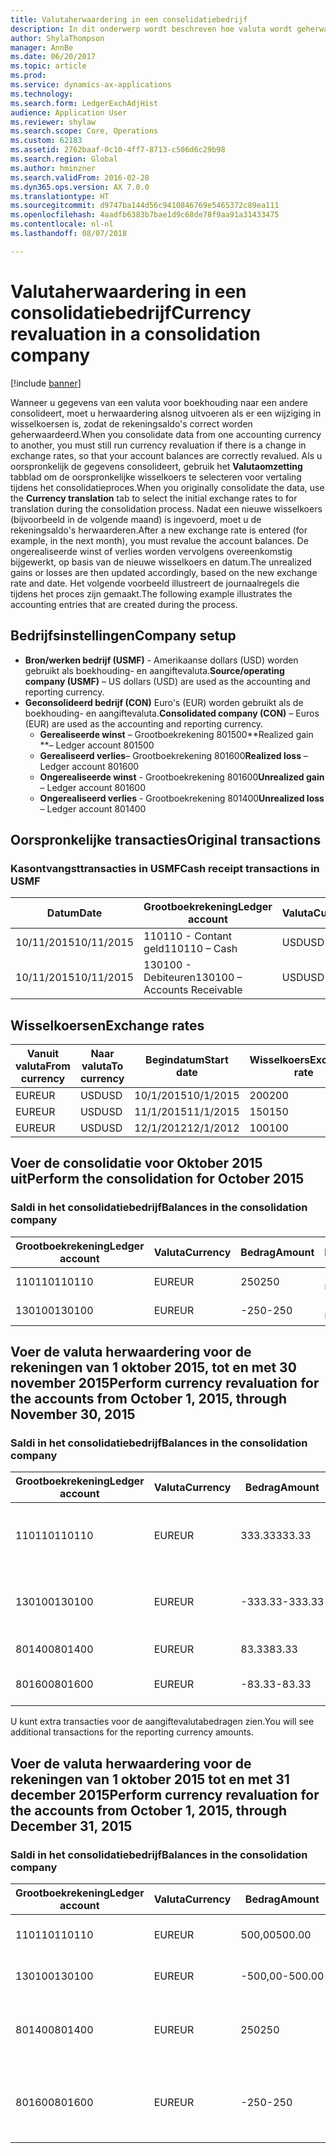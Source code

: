 ```yaml
---
title: Valutaherwaardering in een consolidatiebedrijf
description: In dit onderwerp wordt beschreven hoe valuta wordt geherwaardeerd in een consolidatiebedrijf.
author: ShylaThompson
manager: AnnBe
ms.date: 06/20/2017
ms.topic: article
ms.prod: 
ms.service: dynamics-ax-applications
ms.technology: 
ms.search.form: LedgerExchAdjHist
audience: Application User
ms.reviewer: shylaw
ms.search.scope: Core, Operations
ms.custom: 62183
ms.assetid: 2762baaf-0c10-4ff7-8713-c506d6c29b98
ms.search.region: Global
ms.author: hminzner
ms.search.validFrom: 2016-02-28
ms.dyn365.ops.version: AX 7.0.0
ms.translationtype: HT
ms.sourcegitcommit: d9747ba144d56c9410846769e5465372c89ea111
ms.openlocfilehash: 4aadfb6383b7bae1d9c68de78f9aa91a31433475
ms.contentlocale: nl-nl
ms.lasthandoff: 08/07/2018

---
```


# <a name="currency-revaluation-in-a-consolidation-company"></a><span data-ttu-id="a875f-103">Valutaherwaardering in een consolidatiebedrijf</span><span class="sxs-lookup"><span data-stu-id="a875f-103">Currency revaluation in a consolidation company</span></span>

[!include [banner](../includes/banner.md)]

<span data-ttu-id="a875f-104">Wanneer u gegevens van een valuta voor boekhouding naar een andere consolideert, moet u herwaardering alsnog uitvoeren als er een wijziging in wisselkoersen is, zodat de rekeningsaldo's correct worden geherwaardeerd.</span><span class="sxs-lookup"><span data-stu-id="a875f-104">When you consolidate data from one accounting currency to another, you must still run currency revaluation if there is a change in exchange rates, so that your account balances  are correctly revalued.</span></span> <span data-ttu-id="a875f-105">Als u oorspronkelijk de gegevens consolideert, gebruik het **Valutaomzetting** tabblad om de oorspronkelijke wisselkoers te selecteren voor vertaling tijdens het consolidatieproces.</span><span class="sxs-lookup"><span data-stu-id="a875f-105">When you originally consolidate the data, use the **Currency translation** tab to select the initial exchange rates to for translation during the consolidation process.</span></span> <span data-ttu-id="a875f-106">Nadat een nieuwe wisselkoers (bijvoorbeeld in de volgende maand) is ingevoerd, moet u de rekeningsaldo's herwaarderen.</span><span class="sxs-lookup"><span data-stu-id="a875f-106">After a new exchange rate is entered (for example, in the next month), you must revalue the account balances.</span></span> <span data-ttu-id="a875f-107">De ongerealiseerde winst of verlies worden vervolgens overeenkomstig bijgewerkt, op basis van de nieuwe wisselkoers en datum.</span><span class="sxs-lookup"><span data-stu-id="a875f-107">The unrealized gains or losses are then updated accordingly, based on the new exchange rate and date.</span></span> <span data-ttu-id="a875f-108">Het volgende voorbeeld illustreert de journaalregels die tijdens het proces zijn gemaakt.</span><span class="sxs-lookup"><span data-stu-id="a875f-108">The following example illustrates the accounting entries that are created during the process.</span></span>

## <a name="company-setup"></a><span data-ttu-id="a875f-109">Bedrijfsinstellingen</span><span class="sxs-lookup"><span data-stu-id="a875f-109">Company setup</span></span>
-   <span data-ttu-id="a875f-110">**Bron/werken bedrijf (USMF)** - Amerikaanse dollars (USD) worden gebruikt als boekhouding- en aangiftevaluta.</span><span class="sxs-lookup"><span data-stu-id="a875f-110">**Source/operating company (USMF)** – US dollars (USD) are used as the accounting and reporting currency.</span></span>
-   <span data-ttu-id="a875f-111">**Geconsolideerd bedrijf (CON)** Euro's (EUR) worden gebruikt als de boekhouding- en aangiftevaluta.</span><span class="sxs-lookup"><span data-stu-id="a875f-111">**Consolidated company (CON)** – Euros (EUR) are used as the accounting and reporting currency.</span></span>
    -   <span data-ttu-id="a875f-112">**Gerealiseerde winst** – Grootboekrekening 801500</span><span class="sxs-lookup"><span data-stu-id="a875f-112">**Realized gain **– Ledger account 801500</span></span>
    -   <span data-ttu-id="a875f-113">**Gerealiseerd verlies**– Grootboekrekening 801600</span><span class="sxs-lookup"><span data-stu-id="a875f-113">**Realized loss** – Ledger account 801600</span></span>
    -   <span data-ttu-id="a875f-114">**Ongerealiseerde winst** - Grootboekrekening 801600</span><span class="sxs-lookup"><span data-stu-id="a875f-114">**Unrealized gain** – Ledger account 801600</span></span>
    -   <span data-ttu-id="a875f-115">**Ongerealiseerd verlies** - Grootboekrekening 801400</span><span class="sxs-lookup"><span data-stu-id="a875f-115">**Unrealized loss** – Ledger account 801400</span></span>

## <a name="original-transactions"></a><span data-ttu-id="a875f-116">Oorspronkelijke transacties</span><span class="sxs-lookup"><span data-stu-id="a875f-116">Original transactions</span></span>
### <a name="cash-receipt-transactions-in-usmf"></a><span data-ttu-id="a875f-117">Kasontvangsttransacties in USMF</span><span class="sxs-lookup"><span data-stu-id="a875f-117">Cash receipt transactions in USMF</span></span>

| <span data-ttu-id="a875f-118">Datum</span><span class="sxs-lookup"><span data-stu-id="a875f-118">Date</span></span>       | <span data-ttu-id="a875f-119">Grootboekrekening</span><span class="sxs-lookup"><span data-stu-id="a875f-119">Ledger account</span></span>               | <span data-ttu-id="a875f-120">Valuta</span><span class="sxs-lookup"><span data-stu-id="a875f-120">Currency</span></span> | <span data-ttu-id="a875f-121">Bedrag</span><span class="sxs-lookup"><span data-stu-id="a875f-121">Amount</span></span> |
|------------|------------------------------|----------|--------|
| <span data-ttu-id="a875f-122">10/11/2015</span><span class="sxs-lookup"><span data-stu-id="a875f-122">10/11/2015</span></span> | <span data-ttu-id="a875f-123">110110 - Contant geld</span><span class="sxs-lookup"><span data-stu-id="a875f-123">110110 – Cash</span></span>                | <span data-ttu-id="a875f-124">USD</span><span class="sxs-lookup"><span data-stu-id="a875f-124">USD</span></span>      | <span data-ttu-id="a875f-125">500</span><span class="sxs-lookup"><span data-stu-id="a875f-125">500</span></span>    |
| <span data-ttu-id="a875f-126">10/11/2015</span><span class="sxs-lookup"><span data-stu-id="a875f-126">10/11/2015</span></span> | <span data-ttu-id="a875f-127">130100 - Debiteuren</span><span class="sxs-lookup"><span data-stu-id="a875f-127">130100 – Accounts Receivable</span></span> | <span data-ttu-id="a875f-128">USD</span><span class="sxs-lookup"><span data-stu-id="a875f-128">USD</span></span>      | <span data-ttu-id="a875f-129">-500</span><span class="sxs-lookup"><span data-stu-id="a875f-129">-500</span></span>   |

## <a name="exchange-rates"></a><span data-ttu-id="a875f-130">Wisselkoersen</span><span class="sxs-lookup"><span data-stu-id="a875f-130">Exchange rates</span></span>

| <span data-ttu-id="a875f-131">Vanuit valuta</span><span class="sxs-lookup"><span data-stu-id="a875f-131">From currency</span></span> | <span data-ttu-id="a875f-132">Naar valuta</span><span class="sxs-lookup"><span data-stu-id="a875f-132">To currency</span></span> | <span data-ttu-id="a875f-133">Begindatum</span><span class="sxs-lookup"><span data-stu-id="a875f-133">Start date</span></span> | <span data-ttu-id="a875f-134">Wisselkoers</span><span class="sxs-lookup"><span data-stu-id="a875f-134">Exchange rate</span></span> |
|---------------|-------------|------------|---------------|
| <span data-ttu-id="a875f-135">EUR</span><span class="sxs-lookup"><span data-stu-id="a875f-135">EUR</span></span>           | <span data-ttu-id="a875f-136">USD</span><span class="sxs-lookup"><span data-stu-id="a875f-136">USD</span></span>         | <span data-ttu-id="a875f-137">10/1/2015</span><span class="sxs-lookup"><span data-stu-id="a875f-137">10/1/2015</span></span>  | <span data-ttu-id="a875f-138">200</span><span class="sxs-lookup"><span data-stu-id="a875f-138">200</span></span>           |
| <span data-ttu-id="a875f-139">EUR</span><span class="sxs-lookup"><span data-stu-id="a875f-139">EUR</span></span>           | <span data-ttu-id="a875f-140">USD</span><span class="sxs-lookup"><span data-stu-id="a875f-140">USD</span></span>         | <span data-ttu-id="a875f-141">11/1/2015</span><span class="sxs-lookup"><span data-stu-id="a875f-141">11/1/2015</span></span>  | <span data-ttu-id="a875f-142">150</span><span class="sxs-lookup"><span data-stu-id="a875f-142">150</span></span>           |
| <span data-ttu-id="a875f-143">EUR</span><span class="sxs-lookup"><span data-stu-id="a875f-143">EUR</span></span>           | <span data-ttu-id="a875f-144">USD</span><span class="sxs-lookup"><span data-stu-id="a875f-144">USD</span></span>         | <span data-ttu-id="a875f-145">12/1/2012</span><span class="sxs-lookup"><span data-stu-id="a875f-145">12/1/2012</span></span>  | <span data-ttu-id="a875f-146">100</span><span class="sxs-lookup"><span data-stu-id="a875f-146">100</span></span>           |

## <a name="perform-the-consolidation-for-october-2015"></a><span data-ttu-id="a875f-147">Voer de consolidatie voor Oktober 2015 uit</span><span class="sxs-lookup"><span data-stu-id="a875f-147">Perform the consolidation for October 2015</span></span>
### <a name="balances-in-the-consolidation-company"></a><span data-ttu-id="a875f-148">Saldi in het consolidatiebedrijf</span><span class="sxs-lookup"><span data-stu-id="a875f-148">Balances in the consolidation company</span></span>

| <span data-ttu-id="a875f-149">Grootboekrekening</span><span class="sxs-lookup"><span data-stu-id="a875f-149">Ledger account</span></span> | <span data-ttu-id="a875f-150">Valuta</span><span class="sxs-lookup"><span data-stu-id="a875f-150">Currency</span></span> | <span data-ttu-id="a875f-151">Bedrag</span><span class="sxs-lookup"><span data-stu-id="a875f-151">Amount</span></span> | <span data-ttu-id="a875f-152">Berekening</span><span class="sxs-lookup"><span data-stu-id="a875f-152">Calculation</span></span>    |
|----------------|----------|--------|----------------|
| <span data-ttu-id="a875f-153">110110</span><span class="sxs-lookup"><span data-stu-id="a875f-153">110110</span></span>         | <span data-ttu-id="a875f-154">EUR</span><span class="sxs-lookup"><span data-stu-id="a875f-154">EUR</span></span>      | <span data-ttu-id="a875f-155">250</span><span class="sxs-lookup"><span data-stu-id="a875f-155">250</span></span>    | <span data-ttu-id="a875f-156">500 USD × 50%</span><span class="sxs-lookup"><span data-stu-id="a875f-156">500 USD × 50%</span></span>  |
| <span data-ttu-id="a875f-157">130100</span><span class="sxs-lookup"><span data-stu-id="a875f-157">130100</span></span>         | <span data-ttu-id="a875f-158">EUR</span><span class="sxs-lookup"><span data-stu-id="a875f-158">EUR</span></span>      | <span data-ttu-id="a875f-159">-250</span><span class="sxs-lookup"><span data-stu-id="a875f-159">-250</span></span>   | <span data-ttu-id="a875f-160">-500 USD × 50%</span><span class="sxs-lookup"><span data-stu-id="a875f-160">-500 USD × 50%</span></span> |

## <a name="perform-currency-revaluation-for-the-accounts-from-october-1-2015-through-november-30-2015"></a><span data-ttu-id="a875f-161">Voer de valuta herwaardering voor de rekeningen van 1 oktober 2015, tot en met 30 november 2015</span><span class="sxs-lookup"><span data-stu-id="a875f-161">Perform currency revaluation for the accounts from October 1, 2015, through November 30, 2015</span></span>
### <a name="balances-in-the-consolidation-company"></a><span data-ttu-id="a875f-162">Saldi in het consolidatiebedrijf</span><span class="sxs-lookup"><span data-stu-id="a875f-162">Balances in the consolidation company</span></span>

| <span data-ttu-id="a875f-163">Grootboekrekening</span><span class="sxs-lookup"><span data-stu-id="a875f-163">Ledger account</span></span> | <span data-ttu-id="a875f-164">Valuta</span><span class="sxs-lookup"><span data-stu-id="a875f-164">Currency</span></span> | <span data-ttu-id="a875f-165">Bedrag</span><span class="sxs-lookup"><span data-stu-id="a875f-165">Amount</span></span>  | <span data-ttu-id="a875f-166">Berekening</span><span class="sxs-lookup"><span data-stu-id="a875f-166">Calculation</span></span>                        |
|----------------|----------|---------|------------------------------------|
| <span data-ttu-id="a875f-167">110110</span><span class="sxs-lookup"><span data-stu-id="a875f-167">110110</span></span>         | <span data-ttu-id="a875f-168">EUR</span><span class="sxs-lookup"><span data-stu-id="a875f-168">EUR</span></span>      | <span data-ttu-id="a875f-169">333.33</span><span class="sxs-lookup"><span data-stu-id="a875f-169">333.33</span></span>  | <span data-ttu-id="a875f-170">Oorspronkelijk bedrag van 500 × 66,6667%</span><span class="sxs-lookup"><span data-stu-id="a875f-170">Original amount of 500 × 66.6667%</span></span>  |
| <span data-ttu-id="a875f-171">130100</span><span class="sxs-lookup"><span data-stu-id="a875f-171">130100</span></span>         | <span data-ttu-id="a875f-172">EUR</span><span class="sxs-lookup"><span data-stu-id="a875f-172">EUR</span></span>      | <span data-ttu-id="a875f-173">-333.33</span><span class="sxs-lookup"><span data-stu-id="a875f-173">-333.33</span></span> | <span data-ttu-id="a875f-174">Oorspronkelijk bedrag van -500 × 66,6667%</span><span class="sxs-lookup"><span data-stu-id="a875f-174">Original amount of -500 × 66.6667%</span></span> |
| <span data-ttu-id="a875f-175">801400</span><span class="sxs-lookup"><span data-stu-id="a875f-175">801400</span></span>         | <span data-ttu-id="a875f-176">EUR</span><span class="sxs-lookup"><span data-stu-id="a875f-176">EUR</span></span>      | <span data-ttu-id="a875f-177">83.33</span><span class="sxs-lookup"><span data-stu-id="a875f-177">83.33</span></span>   | <span data-ttu-id="a875f-178">333.33 – 250</span><span class="sxs-lookup"><span data-stu-id="a875f-178">333.33 – 250</span></span>                       |
| <span data-ttu-id="a875f-179">801600</span><span class="sxs-lookup"><span data-stu-id="a875f-179">801600</span></span>         | <span data-ttu-id="a875f-180">EUR</span><span class="sxs-lookup"><span data-stu-id="a875f-180">EUR</span></span>      | <span data-ttu-id="a875f-181">-83.33</span><span class="sxs-lookup"><span data-stu-id="a875f-181">-83.33</span></span>  | <span data-ttu-id="a875f-182">-333.33 – (-250)</span><span class="sxs-lookup"><span data-stu-id="a875f-182">-333.33 – (-250)</span></span>                   |

<span data-ttu-id="a875f-183">U kunt extra transacties voor de aangiftevalutabedragen zien.</span><span class="sxs-lookup"><span data-stu-id="a875f-183">You will see additional transactions for the reporting currency amounts.</span></span>

## <a name="perform-currency-revaluation-for-the-accounts-from-october-1-2015-through-december-31-2015"></a><span data-ttu-id="a875f-184">Voer de valuta herwaardering voor de rekeningen van 1 oktober 2015 tot en met 31 december 2015</span><span class="sxs-lookup"><span data-stu-id="a875f-184">Perform currency revaluation for the accounts from October 1, 2015, through December 31, 2015</span></span>
### <a name="balances-in-the-consolidation-company"></a><span data-ttu-id="a875f-185">Saldi in het consolidatiebedrijf</span><span class="sxs-lookup"><span data-stu-id="a875f-185">Balances in the consolidation company</span></span>

| <span data-ttu-id="a875f-186">Grootboekrekening</span><span class="sxs-lookup"><span data-stu-id="a875f-186">Ledger account</span></span> | <span data-ttu-id="a875f-187">Valuta</span><span class="sxs-lookup"><span data-stu-id="a875f-187">Currency</span></span> | <span data-ttu-id="a875f-188">Bedrag</span><span class="sxs-lookup"><span data-stu-id="a875f-188">Amount</span></span>  | <span data-ttu-id="a875f-189">Berekening</span><span class="sxs-lookup"><span data-stu-id="a875f-189">Calculation</span></span>                                          |
|----------------|----------|---------|------------------------------------------------------|
| <span data-ttu-id="a875f-190">110110</span><span class="sxs-lookup"><span data-stu-id="a875f-190">110110</span></span>         | <span data-ttu-id="a875f-191">EUR</span><span class="sxs-lookup"><span data-stu-id="a875f-191">EUR</span></span>      | <span data-ttu-id="a875f-192">500,00</span><span class="sxs-lookup"><span data-stu-id="a875f-192">500.00</span></span>  | <span data-ttu-id="a875f-193">Oorspronkelijk bedrag van 500 × 1</span><span class="sxs-lookup"><span data-stu-id="a875f-193">Original amount of 500 × 1</span></span>                           |
| <span data-ttu-id="a875f-194">130100</span><span class="sxs-lookup"><span data-stu-id="a875f-194">130100</span></span>         | <span data-ttu-id="a875f-195">EUR</span><span class="sxs-lookup"><span data-stu-id="a875f-195">EUR</span></span>      | <span data-ttu-id="a875f-196">-500,00</span><span class="sxs-lookup"><span data-stu-id="a875f-196">-500.00</span></span> | <span data-ttu-id="a875f-197">Oorspronkelijk bedrag van -500 × 1</span><span class="sxs-lookup"><span data-stu-id="a875f-197">Original amount of -500 × 1</span></span>                          |
| <span data-ttu-id="a875f-198">801400</span><span class="sxs-lookup"><span data-stu-id="a875f-198">801400</span></span>         | <span data-ttu-id="a875f-199">EUR</span><span class="sxs-lookup"><span data-stu-id="a875f-199">EUR</span></span>      | <span data-ttu-id="a875f-200">250</span><span class="sxs-lookup"><span data-stu-id="a875f-200">250</span></span>     | <span data-ttu-id="a875f-201">500 – 333.33 = 166.67 166.67 + 83.33 = 250</span><span class="sxs-lookup"><span data-stu-id="a875f-201">500 – 333.33 = 166.67 166.67 + 83.33 = 250</span></span>           |
| <span data-ttu-id="a875f-202">801600</span><span class="sxs-lookup"><span data-stu-id="a875f-202">801600</span></span>         | <span data-ttu-id="a875f-203">EUR</span><span class="sxs-lookup"><span data-stu-id="a875f-203">EUR</span></span>      | <span data-ttu-id="a875f-204">-250</span><span class="sxs-lookup"><span data-stu-id="a875f-204">-250</span></span>    | <span data-ttu-id="a875f-205">-500 – (-333.33) = -166.67 -166.67 + (-83.33) = -250</span><span class="sxs-lookup"><span data-stu-id="a875f-205">-500 – (-333.33) = -166.67 -166.67 + (-83.33) = -250</span></span> |






